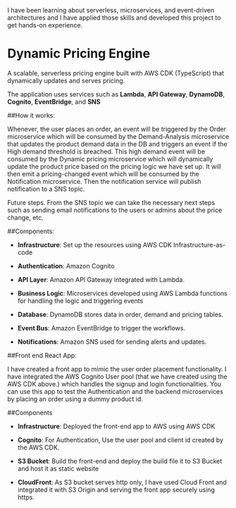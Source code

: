 I have been learning about serverless, microservices, and event-driven architectures and I have applied those skills and developed this project to get hands-on experience.  

# Dynamic Pricing Engine 

A scalable, serverless pricing engine built with AWS CDK (TypeScript) that dynamically updates and serves pricing.   

The application uses services such as **Lambda**, **API Gateway**, **DynamoDB**, **Cognito**, **EventBridge**, and **SNS**

##How it works: 

Whenever, the user places an order, an event will be triggered by the Order microservice which will be consumed by the Demand-Analysis microservice that updates the product demand data in the DB and triggers an event if the High demand threshold is breached.  This high demand event will be consumed by the Dynamic pricing microservice which will dynamically update the product price based on the pricing logic we have set up. It will then emit a pricing-changed event which will be consumed by the Notification microservice. Then the notification service will publish notification to a SNS topic.  

Future steps. From the SNS topic we can take the necessary next steps such as sending email notifications to the users or admins about the price change, etc. 

##Components: 

- **Infrastructure**: Set up the resources using AWS CDK Infrastructure-as-code 

- **Authentication**: Amazon Cognito 

- **API Layer**: Amazon API Gateway integrated with Lambda. 

- **Business Logic**: Microservices developed using AWS Lambda functions for handling the logic and triggering events 

- **Database**: DynamoDB stores data in order, demand and pricing tables.  

- **Event Bus**: Amazon EventBridge to trigger the workflows. 

- **Notifications**: Amazon SNS used for sending alerts and updates. 
 

##Front end React App: 

I have created a front app to mimic the user order placement functionality.  I have integrated the AWS Cognito User pool (that we have created using the AWS CDK above.) which handles the signup and login functionalities.  You can use this app to test the Authentication and the backend microservices by placing an order using a dummy product id.  

##Components 

- **Infrastructure**: Deployed the front-end app to AWS using AWS CDK

- **Cognito**: For Authentication, Use the user pool and client id created by the AWS CDK.  

- **S3 Bucket**: Build the front-end and deploy the build file it to S3 Bucket and host it as static website 

- **CloudFront**: As S3 bucket serves http only, I have used Cloud Front and integrated it with S3 Origin and serving the front app securely using https.  

